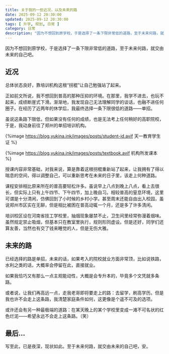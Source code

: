 ```yaml
---
title: 关于我的一些近况，以及未来的路
date: 2025-09-12 20:30:00
updated: 2025-09-12 20:30:00
tags: [ 升学, 规划, 日常 ]
category: 日常
description: "因为不想回到原学校，于是选择了一条下限非常低的道路，至于未来何路，就交由未来的自己吧。"
---
```


因为不想回到原学校，于是选择了一条下限非常低的道路，至于未来何路，就交由未来的自己吧。

## 近况

总体状态良好，靠培训机构这根“拐棍”让自己勉强站了起来。

正如前文所说，我不想回到普高的那种压抑的环境。在那里，我学不进去，也玩不起来，成绩断崖式下滑。渐渐地，我发现自己无法理解同学的谈话，也融不进任何圈子。在经历了近两年的休学后，我最终选择一条下限很低的道路——单招。

虽说这条路下限低，但如果没有任何的成绩，也是无法考上任何稍好的高职院校，于是，我动身前往了郑州的单招培训机构。

{%image https://blog.yukina.ink/images/posts/student-id.avif 天一教育学生证 %}

{%image https://blog.yukina.ink/images/posts/textbook.avif 机构所发课本 %}

授课内容非常基础，对我来说，算是靠着这根拐棍重新站了起来，让我拥有了得以喘息的空间，得以调整自己，可以重新思考在未来的日子里，该走上何种道路。

课程安排相比原来所在的普高要轻松许多。虽说早上八点到晚上八点，看上去很长，但实际上只有上午四节、下午四节，加上晚自习。相较普高的窒息环境，这里可谓是十分清闲，仿佛回到了小时候的乡村小学。甚至周末还能自由出入校园，虽说郑州市区实在无聊，但是相比被困在普高动辄一个月，还是多了许多清闲。

培训校区设在河南省技工学校里，抽烟现象屡禁不止，卫生间里经常弥漫着烟味。虽然规定禁止吸烟，但基本只在教室里执行，规则形同虚设。但是还好，同学们还算友善，当然也有交了钱来睡觉的人，但是无伤大雅。

## 未来的路

已经选择的路是单招，未来的话，如果考入的院校就业方面非常顶，比如说铁路，水利之类的话，大概率会停留在此，直接就业。

如果我恰巧又有那么一点主观能动性，大概是会专升本的，毕竟多个文凭就多条路。

或者说，让我们再高远一点，走我老哥即将要走上的路：去留学，刷高学历。但是我也许不会走上这条路，我清楚家庭条件如何，这更像是个遥不可及的选项。

或许还会有另一种最极端的道路：在某天晚上的某个学校里变成一滩不可名状的红色烂泥——希望永远不会走上这条路。（笑）

## 最后...

写至此，已是夜深，现状如此。至于未来何路，就交由未来的自己吧，安。
